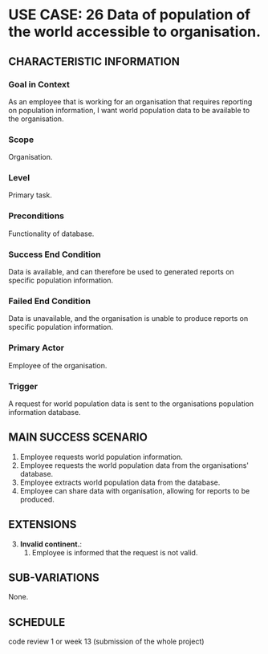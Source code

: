 # USE CASE: 26 Data of population of the world accessible to organisation.

## CHARACTERISTIC INFORMATION

### Goal in Context

As an employee that is working for an organisation that requires reporting on population information, I want world population data to be available to the organisation.

### Scope

Organisation.

### Level

Primary task.

### Preconditions

Functionality of database.

### Success End Condition

Data is available, and can therefore be used to generated reports on specific population information.

### Failed End Condition

Data is unavailable, and the organisation is unable to produce reports on specific population information.

### Primary Actor

Employee of the organisation.

### Trigger

A request for world population data is sent to the organisations population information database.

## MAIN SUCCESS SCENARIO

1. Employee requests world population information.
2. Employee requests the world population data from the organisations' database.
3. Employee extracts world population data from the database.
4. Employee can share data with organisation, allowing for reports to be produced.

## EXTENSIONS

3. **Invalid continent.**:
    1. Employee is informed that the request is not valid.

## SUB-VARIATIONS

None.

## SCHEDULE

code review 1 or week 13 (submission of the whole project)